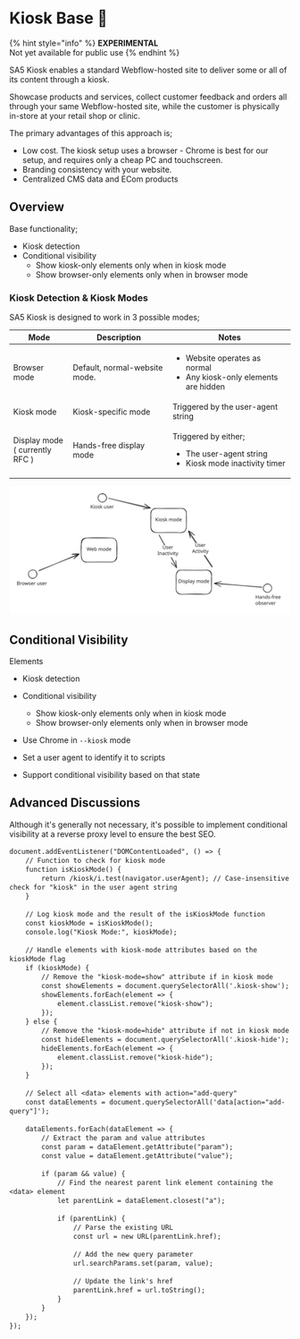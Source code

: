 # Kiosk Base 🧪



{% hint style="info" %}
**EXPERIMENTAL** \
Not yet available for public use&#x20;
{% endhint %}

SA5 Kiosk enables a standard Webflow-hosted site to deliver some or all of its content through a kiosk.&#x20;

Showcase products and services, collect customer feedback and orders all through your same Webflow-hosted site, while the customer is physically in-store at your retail shop or clinic.&#x20;

The primary advantages of this approach is;

* Low cost.  The kiosk setup uses a browser - Chrome is best for our setup, and requires only a cheap PC and touchscreen.&#x20;
* Branding consistency with your website. &#x20;
* Centralized CMS data and ECom products&#x20;

## Overview&#x20;

Base functionality;

* Kiosk detection&#x20;
* Conditional visibility
  * Show kiosk-only elements only when in kiosk mode&#x20;
  * Show browser-only elements only when in browser mode&#x20;

### Kiosk Detection & Kiosk Modes

SA5 Kiosk is designed to work in 3 possible modes;&#x20;

| Mode                                      | Description                    | Notes                                                                                                   |
| ----------------------------------------- | ------------------------------ | ------------------------------------------------------------------------------------------------------- |
| Browser mode                              | Default, normal-website mode.  | <ul><li>Website operates as normal</li><li>Any kiosk-only elements are hidden </li></ul>                |
| Kiosk mode                                | Kiosk-specific mode            | Triggered by the user-agent string                                                                      |
| <p>Display mode<br>( currently RFC ) </p> | Hands-free display mode        | <p>Triggered by either;</p><ul><li>The user-agent string </li><li>Kiosk mode inactivity timer</li></ul> |

<img src="../.gitbook/assets/file.excalidraw (1).svg" alt="" class="gitbook-drawing">

## Conditional Visibility&#x20;

Elements



* Kiosk detection&#x20;
* Conditional visibility
  * Show kiosk-only elements only when in kiosk mode&#x20;
  * Show browser-only elements only when in browser mode&#x20;





* Use Chrome in `--kiosk` mode
* Set a user agent to identify it to scripts&#x20;
* Support conditional visibility based on that state &#x20;





## Advanced Discussions

Although it's generally not necessary, it's possible to implement conditional visibility at a reverse proxy level to ensure the best SEO.&#x20;







```
document.addEventListener("DOMContentLoaded", () => {
    // Function to check for kiosk mode
    function isKioskMode() {
        return /kiosk/i.test(navigator.userAgent); // Case-insensitive check for "kiosk" in the user agent string
    }

    // Log kiosk mode and the result of the isKioskMode function
    const kioskMode = isKioskMode();
    console.log("Kiosk Mode:", kioskMode);

    // Handle elements with kiosk-mode attributes based on the kioskMode flag
    if (kioskMode) {
        // Remove the "kiosk-mode=show" attribute if in kiosk mode
        const showElements = document.querySelectorAll('.kiosk-show');
        showElements.forEach(element => {
            element.classList.remove("kiosk-show");
        });
    } else {
        // Remove the "kiosk-mode=hide" attribute if not in kiosk mode
        const hideElements = document.querySelectorAll('.kiosk-hide');
        hideElements.forEach(element => {
            element.classList.remove("kiosk-hide");
        });
    }

    // Select all <data> elements with action="add-query"
    const dataElements = document.querySelectorAll('data[action="add-query"]');

    dataElements.forEach(dataElement => {
        // Extract the param and value attributes
        const param = dataElement.getAttribute("param");
        const value = dataElement.getAttribute("value");

        if (param && value) {
            // Find the nearest parent link element containing the <data> element
            let parentLink = dataElement.closest("a");

            if (parentLink) {
                // Parse the existing URL
                const url = new URL(parentLink.href);

                // Add the new query parameter
                url.searchParams.set(param, value);

                // Update the link's href
                parentLink.href = url.toString();
            }
        }
    });
});

```

